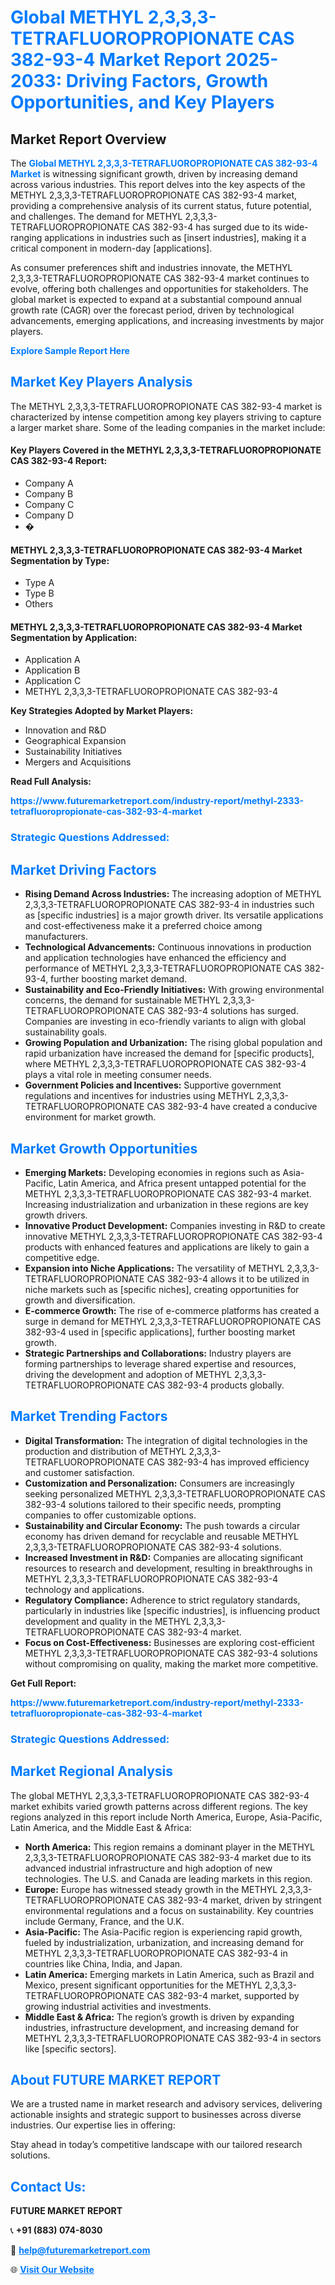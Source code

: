 <h1 style="color: #007BFF;">Global METHYL 2,3,3,3-TETRAFLUOROPROPIONATE CAS 382-93-4 Market Report 2025-2033: Driving Factors, Growth Opportunities, and Key Players</h1>

<section id="overview">
<h2>Market Report Overview</h2>
<p>The <a href="https://www.futuremarketreport.com/industry-report/methyl-2333-tetrafluoropropionate-cas-382-93-4-market" style="color: #007BFF; text-decoration: none;"><strong>Global METHYL 2,3,3,3-TETRAFLUOROPROPIONATE CAS 382-93-4 Market</strong></a> is witnessing significant growth, driven by increasing demand across various industries. This report delves into the key aspects of the METHYL 2,3,3,3-TETRAFLUOROPROPIONATE CAS 382-93-4 market, providing a comprehensive analysis of its current status, future potential, and challenges. The demand for METHYL 2,3,3,3-TETRAFLUOROPROPIONATE CAS 382-93-4 has surged due to its wide-ranging applications in industries such as [insert industries], making it a critical component in modern-day [applications].</p>
<p>As consumer preferences shift and industries innovate, the METHYL 2,3,3,3-TETRAFLUOROPROPIONATE CAS 382-93-4 market continues to evolve, offering both challenges and opportunities for stakeholders. The global market is expected to expand at a substantial compound annual growth rate (CAGR) over the forecast period, driven by technological advancements, emerging applications, and increasing investments by major players.</p>
</section>

<section id="overview">
<p><a href="https://www.futuremarketreport.com/request-sample/reportId=116673" style="color: #007BFF; text-decoration: none;"><strong>Explore Sample Report Here</strong></a></p>
</section>

<section id="key-players">
<h2 style="color: #007BFF;">Market Key Players Analysis</h2>
<p>The METHYL 2,3,3,3-TETRAFLUOROPROPIONATE CAS 382-93-4 market is characterized by intense competition among key players striving to capture a larger market share. Some of the leading companies in the market include:</p>
<h4>Key Players Covered in the METHYL 2,3,3,3-TETRAFLUOROPROPIONATE CAS 382-93-4 Report:</h4>
<ul><li>Company A</li><li>Company B</li><li>Company C</li><li>Company D</li><li>�</li></ul>
<h4>METHYL 2,3,3,3-TETRAFLUOROPROPIONATE CAS 382-93-4 Market Segmentation by Type:</h4>
<ul><li>Type A</li><li>Type B</li><li>Others</li></ul>

<h4>METHYL 2,3,3,3-TETRAFLUOROPROPIONATE CAS 382-93-4 Market Segmentation by Application:</h4>
<ul><li>Application A</li><li>Application B</li><li>Application C</li><li>METHYL 2,3,3,3-TETRAFLUOROPROPIONATE CAS 382-93-4</li></ul>
<p><strong>Key Strategies Adopted by Market Players:</strong></p>
<ul>
<li>Innovation and R&D</li>
<li>Geographical Expansion</li>
<li>Sustainability Initiatives</li>
<li>Mergers and Acquisitions</li>
</ul>
</section>

<section>
<p><strong>Read Full Analysis: </strong></p><a href="https://www.futuremarketreport.com/industry-report/methyl-2333-tetrafluoropropionate-cas-382-93-4-market" style="color: #007BFF; text-decoration: none;"><strong>https://www.futuremarketreport.com/industry-report/methyl-2333-tetrafluoropropionate-cas-382-93-4-market</strong></a>
<h3 style="color: #007BFF;">Strategic Questions Addressed:</h3>
</section>

<section id="driving-factors">
<h2 style="color: #007BFF;">Market Driving Factors</h2>
<ul>
<li><strong>Rising Demand Across Industries:</strong> The increasing adoption of METHYL 2,3,3,3-TETRAFLUOROPROPIONATE CAS 382-93-4 in industries such as [specific industries] is a major growth driver. Its versatile applications and cost-effectiveness make it a preferred choice among manufacturers.</li>
<li><strong>Technological Advancements:</strong> Continuous innovations in production and application technologies have enhanced the efficiency and performance of METHYL 2,3,3,3-TETRAFLUOROPROPIONATE CAS 382-93-4, further boosting market demand.</li>
<li><strong>Sustainability and Eco-Friendly Initiatives:</strong> With growing environmental concerns, the demand for sustainable METHYL 2,3,3,3-TETRAFLUOROPROPIONATE CAS 382-93-4 solutions has surged. Companies are investing in eco-friendly variants to align with global sustainability goals.</li>
<li><strong>Growing Population and Urbanization:</strong> The rising global population and rapid urbanization have increased the demand for [specific products], where METHYL 2,3,3,3-TETRAFLUOROPROPIONATE CAS 382-93-4 plays a vital role in meeting consumer needs.</li>
<li><strong>Government Policies and Incentives:</strong> Supportive government regulations and incentives for industries using METHYL 2,3,3,3-TETRAFLUOROPROPIONATE CAS 382-93-4 have created a conducive environment for market growth.</li>
</ul>
</section>

<section id="growth-opportunities">
<h2 style="color: #007BFF;">Market Growth Opportunities</h2>
<ul>
<li><strong>Emerging Markets:</strong> Developing economies in regions such as Asia-Pacific, Latin America, and Africa present untapped potential for the METHYL 2,3,3,3-TETRAFLUOROPROPIONATE CAS 382-93-4 market. Increasing industrialization and urbanization in these regions are key growth drivers.</li>
<li><strong>Innovative Product Development:</strong> Companies investing in R&D to create innovative METHYL 2,3,3,3-TETRAFLUOROPROPIONATE CAS 382-93-4 products with enhanced features and applications are likely to gain a competitive edge.</li>
<li><strong>Expansion into Niche Applications:</strong> The versatility of METHYL 2,3,3,3-TETRAFLUOROPROPIONATE CAS 382-93-4 allows it to be utilized in niche markets such as [specific niches], creating opportunities for growth and diversification.</li>
<li><strong>E-commerce Growth:</strong> The rise of e-commerce platforms has created a surge in demand for METHYL 2,3,3,3-TETRAFLUOROPROPIONATE CAS 382-93-4 used in [specific applications], further boosting market growth.</li>
<li><strong>Strategic Partnerships and Collaborations:</strong> Industry players are forming partnerships to leverage shared expertise and resources, driving the development and adoption of METHYL 2,3,3,3-TETRAFLUOROPROPIONATE CAS 382-93-4 products globally.</li>
</ul>
</section>

<section id="trending-factors">
<h2 style="color: #007BFF;">Market Trending Factors</h2>
<ul>
<li><strong>Digital Transformation:</strong> The integration of digital technologies in the production and distribution of METHYL 2,3,3,3-TETRAFLUOROPROPIONATE CAS 382-93-4 has improved efficiency and customer satisfaction.</li>
<li><strong>Customization and Personalization:</strong> Consumers are increasingly seeking personalized METHYL 2,3,3,3-TETRAFLUOROPROPIONATE CAS 382-93-4 solutions tailored to their specific needs, prompting companies to offer customizable options.</li>
<li><strong>Sustainability and Circular Economy:</strong> The push towards a circular economy has driven demand for recyclable and reusable METHYL 2,3,3,3-TETRAFLUOROPROPIONATE CAS 382-93-4 solutions.</li>
<li><strong>Increased Investment in R&D:</strong> Companies are allocating significant resources to research and development, resulting in breakthroughs in METHYL 2,3,3,3-TETRAFLUOROPROPIONATE CAS 382-93-4 technology and applications.</li>
<li><strong>Regulatory Compliance:</strong> Adherence to strict regulatory standards, particularly in industries like [specific industries], is influencing product development and quality in the METHYL 2,3,3,3-TETRAFLUOROPROPIONATE CAS 382-93-4 market.</li>
<li><strong>Focus on Cost-Effectiveness:</strong> Businesses are exploring cost-efficient METHYL 2,3,3,3-TETRAFLUOROPROPIONATE CAS 382-93-4 solutions without compromising on quality, making the market more competitive.</li>
</ul>
</section>

<section>
<p><strong>Get Full Report: </strong></p><a href="https://www.futuremarketreport.com/industry-report/methyl-2333-tetrafluoropropionate-cas-382-93-4-market" style="color: #007BFF; text-decoration: none;"><strong>https://www.futuremarketreport.com/industry-report/methyl-2333-tetrafluoropropionate-cas-382-93-4-market</strong></a>
<h3 style="color: #007BFF;">Strategic Questions Addressed:</h3>
</section>


<section id="regional-analysis">
<h2 style="color: #007BFF;">Market Regional Analysis</h2>
<p>The global METHYL 2,3,3,3-TETRAFLUOROPROPIONATE CAS 382-93-4 market exhibits varied growth patterns across different regions. The key regions analyzed in this report include North America, Europe, Asia-Pacific, Latin America, and the Middle East & Africa:</p>
<ul>
<li><strong>North America:</strong> This region remains a dominant player in the METHYL 2,3,3,3-TETRAFLUOROPROPIONATE CAS 382-93-4 market due to its advanced industrial infrastructure and high adoption of new technologies. The U.S. and Canada are leading markets in this region.</li>
<li><strong>Europe:</strong> Europe has witnessed steady growth in the METHYL 2,3,3,3-TETRAFLUOROPROPIONATE CAS 382-93-4 market, driven by stringent environmental regulations and a focus on sustainability. Key countries include Germany, France, and the U.K.</li>
<li><strong>Asia-Pacific:</strong> The Asia-Pacific region is experiencing rapid growth, fueled by industrialization, urbanization, and increasing demand for METHYL 2,3,3,3-TETRAFLUOROPROPIONATE CAS 382-93-4 in countries like China, India, and Japan.</li>
<li><strong>Latin America:</strong> Emerging markets in Latin America, such as Brazil and Mexico, present significant opportunities for the METHYL 2,3,3,3-TETRAFLUOROPROPIONATE CAS 382-93-4 market, supported by growing industrial activities and investments.</li>
<li><strong>Middle East & Africa:</strong> The region’s growth is driven by expanding industries, infrastructure development, and increasing demand for METHYL 2,3,3,3-TETRAFLUOROPROPIONATE CAS 382-93-4 in sectors like [specific sectors].</li>
</ul>
</section>

<footer>
<h2 style="color: #007BFF;">About FUTURE MARKET REPORT</h2>
<p>We are a trusted name in market research and advisory services, delivering actionable insights and strategic support to businesses across diverse industries. Our expertise lies in offering:</p>

<p>Stay ahead in today’s competitive landscape with our tailored research solutions.</p>

<h2 style="color: #007BFF;">Contact Us:</h2>
<p><strong>FUTURE MARKET REPORT</strong></p>
<p>📞 <strong>+91 (883) 074-8030</strong></p>
<p>📧 <strong><a href="mailto:help@futuremarketreport.com" style="color: #007BFF;">help@futuremarketreport.com</a></strong></p>
<p>🌐 <strong><a href="https://www.futuremarketreport.com/" style="color: #007BFF;">Visit Our Website</a></strong></p>
</footer>